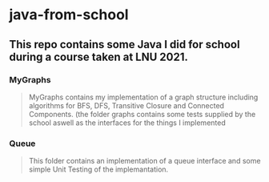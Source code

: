 # java-from-school

## This repo contains some Java I did for school during a course taken at LNU 2021.

### 


### MyGraphs

> MyGraphs contains my implementation of a graph structure including algorithms for BFS, DFS, Transitive Closure and Connected Components.
> (the folder graphs contains some tests supplied by the school aswell as the interfaces for the things I implemented

### Queue

> This folder contains an implementation of a queue interface and some simple Unit Testing of the implemantation.


